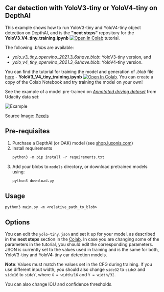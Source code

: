 ## Car detection with YoloV3-tiny or YoloV4-tiny on DepthAI 

This example shows how to run YoloV3-tiny and YoloV4-tiny object detection on DepthAI, and is the **"next steps"** repository for the **YoloV3_V4_tiny_training.ipynb** [![Open In Colab](https://colab.research.google.com/assets/colab-badge.svg)](https://colab.research.google.com/github/luxonis/depthai-ml-training/blob/master/colab-notebooks/YoloV3_V4_tiny_training.ipynb) tutorial.

The following *.blob*s are available:

* *yolo_v3_tiny_openvino_2021.3_6shave.blob*: YoloV3-tiny version, and
* *yolo_v4_tiny_openvino_2021.3_6shave.blob*: YoloV4-tiny version.

You can find the tutorial for training the model and generation of *.blob* file [here](https://github.com/luxonis/depthai-ml-training/tree/master/colab-notebooks) - **YoloV3_V4_tiny_training.ipynb** [![Open In Colab](https://colab.research.google.com/assets/colab-badge.svg)](https://colab.research.google.com/github/luxonis/depthai-ml-training/blob/master/colab-notebooks/YoloV3_V4_tiny_training.ipynb). You can create a copy of the Colab Notebook and try training the model on your own!

See the example of a model pre-trained on [*Annotated driving dataset*](https://github.com/udacity/self-driving-car/tree/master/annotations) from Udacity data set:

![Example](https://user-images.githubusercontent.com/56075061/143061151-07157024-4189-420d-b603-2cb3ec926bf5.png)

Source Image: [Pexels](https://www.pexels.com/video/different-kinds-of-vehicles-on-the-freeway-2053100/)

## Pre-requisites

1. Purchase a DepthAI (or OAK) model (see [shop.luxonis.com](https://shop.luxonis.com/))
2. Install requirements
	```python
	python3 -m pip install -r requirements.txt
	```
3. Add your blobs to `models` directory, or download pretrained models using:
	```python
	python3 download.py
	```
## Usage

```
python3 main.py -m <relative_path_to_blob>
```

## Options

You can edit the `yolo-tiny.json` and set it up for your model, as described in the **next steps** section in the [Colab](https://colab.research.google.com/github/luxonis/depthai-ml-training/blob/master/colab-notebooks/YoloV3_V4_tiny_training.ipynb). In case you are changing some of the parameters in the tutorial, you should edit the corresponding parameters. JSON is currently set to the values used in training and is the same for both, YoloV3-tiny and YoloV4-tiny car detection models.

**Note**: Values must match the values set in the CFG during training. If you use different input width, you should also change `side32` to `sideX` and `side16` to `sideY`, where `X = width/16` and `Y = width/32`.

You can also change IOU and confidence thresholds.
